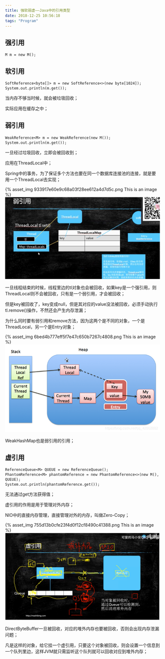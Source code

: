 ```yaml
---
title: 强软弱虚——Java中的引用类型
date: 2018-12-25 10:56:18
tags: "Program"
---
```


## 强引用

```
M m = new M();
```

 

## 软引用

```
SoftReference<byte[]> m = new SoftReference<>(new byte[1024]);
System.out.println(m.get());
```

当内存不够当时候，就会被垃圾回收；

实际应用在缓存之中；

 

## 弱引用

```
WeakReference<M> m = new WeakReference(new M());
System.out.println(m.get());
```

一旦经过垃圾回收，立即会被回收到；

应用在ThreadLocal中；

Spring中的事务，为了保证多个方法也要在同一个数据库连接池的连接，就是要用一个ThreadLocal去实现；


{% asset_img 933917e60e9c68a03f28ee612a4d7d5c.png This is an image %}
![](java-reference/933917e60e9c68a03f28ee612a4d7d5c.png)


一旦线程结束的时候，线程里边的tl对象也会被回收，如果key是一个强引用，则ThreadLocal则不会被回收，只有是一个弱引用，才会被回收；

 

但是key被回收了，key变成null，但是其对应的value没法被回收，必须手动执行tl.remove()操作，不然还会产生内存泄漏；

 

为什么同时要有弱引用和remove方法，因为这两个是不同的对象，一个是ThreadLocal，另一个是Entry对象；


{% asset_img 6bed4b777eff5f7e47c650b7267c4808.png This is an image %}
![](java-reference/6bed4b777eff5f7e47c650b7267c4808.png)


 

 

WeakHashMap也是弱引用的引用；

 

## 虚引用

```
ReferenceQueue<M> QUEUE = new ReferenceQueue();
PhantomReference<M> phantomReference = new PhantomReference<>(new M(), QUEUE);
System.out.println(phantomReference.get());
```

无法通过get方法获得值；

虚引用的作用是用于管理对外内存；

NIO中的直接内存管理，直接管理对外的内存，叫做Zero-Copy；


{% asset_img 755d13b0cfe23f4d0f12cf8490c41388.png This is an image %}
![](java-reference/755d13b0cfe23f4d0f12cf8490c41388.png)



DirectByteBuffer一旦被回收，对应的堆外内存也要被回收，否则会出现内存泄漏问题；

凡是这样的对象，给它挂一个虚引用，只要这个对象被回收，则会设置一个信息到一个队列里边，这样JVM就只需监听这个队列就可以回收对应到堆外内存；
